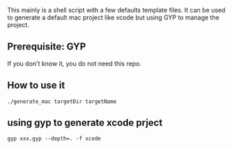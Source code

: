 This mainly is a shell script with a few defaults template files. It can be used to generate a default mac project like xcode but using GYP to manage the project.

## Prerequisite: GYP
If you don't know it, you do not need this repo.

## How to use it

	./generate_mac targetDir targetName

## using gyp to generate xcode prject

	gyp xxx.gyp --depth=. -f xcode
